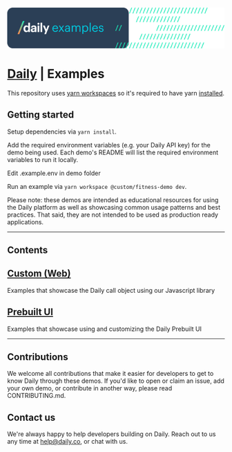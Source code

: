 ![Daily Examples](./logo.png)

# [Daily](https://daily.co) | Examples

This repository uses [yarn workspaces](https://classic.yarnpkg.com/en/docs/workspaces/) so it's required to have yarn [installed](https://classic.yarnpkg.com/en/docs/install).

## Getting started

Setup dependencies via `yarn install`.

Add the required environment variables (e.g. your Daily API key) for the demo being used. Each demo's README will list the required environment variables to run it locally.

Edit .example.env in demo folder

Run an example via `yarn workspace @custom/fitness-demo dev`.

Please note: these demos are intended as educational resources for using the Daily platform as well as showcasing common usage patterns and best practices. That said, they are not intended to be used as production ready applications.

---

## Contents

## [Custom (Web)](./custom/)

Examples that showcase the Daily call object using our Javascript library

## [Prebuilt UI](./prebuilt)

Examples that showcase using and customizing the Daily Prebuilt UI

---

## Contributions

We welcome all contributions that make it easier for developers to get to know Daily through these demos. If you'd like to open or claim an issue, add your own demo, or contribute in another way, please read CONTRIBUTING.md.

## Contact us

We're always happy to help developers building on Daily. Reach out to us any time at help@daily.co, or chat with us.
